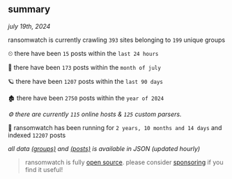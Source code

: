 
## summary
_july 19th, 2024_

ransomwatch is currently crawling `393` sites belonging to `199` unique groups

⏲ there have been `15` posts within the `last 24 hours`

🦈 there have been `173` posts within the `month of july`

🪐 there have been `1207` posts within the `last 90 days`

🏚 there have been `2750` posts within the `year of 2024`

_⚙️ there are currently `115` online hosts & `125` custom parsers._

🦕 ransomwatch has been running for `2 years, 10 months and 14 days` and indexed `12207` posts

_all data  [(groups)](http://ransomwhat.telemetry.ltd/groups) and [(posts)](http://ransomwhat.telemetry.ltd/posts) is available in JSON (updated hourly)_

> ransomwatch is fully [open source](https://github.com/joshhighet/ransomwatch#ransomwatch--). please consider [sponsoring](https://github.com/sponsors/joshhighet) if you find it useful!
